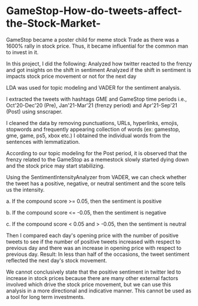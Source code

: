 # GameStop-How-do-tweets-affect-the-Stock-Market-

GameStop became a poster child for meme stock Trade as there was a 1600% rally in stock price. Thus, it became influential for the common man to invest in it.
 
In this project, I did the following:
Analyzed how twitter reacted to the frenzy and got insights on the shift in sentiment 
Analyzed if the shift in sentiment is impacts stock price movement or not for the next day

LDA was used for topic modeling and VADER for the sentiment analysis.

I extracted the tweets with hashtags GME and GameStop time periods i.e., Oct'20-Dec'20 (Pre), Jan'21-Mar'21 (frenzy period) and Apr'21-Sep'21 (Post) using snscraper.

I cleaned the data by removing punctuations, URLs, hyperlinks, emojis, stopwords and frequently appearing collection of words (ex: gamestop, gme, game,  ps5, xbox etc.) I obtained the individual words from the sentences with lemmatization.

According to our topic modeling for the Post period, it is observed that the frenzy related to the GameStop as a memestock slowly started dying down and the stock price may start stabilizing.

Using the SentimentIntensityAnalyzer from VADER, we can check whether the tweet has a positive, negative, or neutral sentiment and the score tells us the intensity. 

a. If the compound score >= 0.05, then the sentiment is positive

b. If the compound score <= -0.05, then the sentiment is negative

c. If the compound score < 0.05 and > -0.05, then the sentiment is neutral

Then I compared each day's opening price with the number of positive tweets to see if the number of positive tweets increased with respect to previous day and there was an increase in opening price with respect to previous day. Result: In less than half of the occasions, the tweet sentiment reflected the next day's stock movement.

We cannot conclusively state that the positive sentiment in twitter led to increase in stock prices because there are many other external factors involved which drive the stock price movement, but we can use this analysis in a more directional and indicative manner. This cannot be used as a tool for long term investments.
